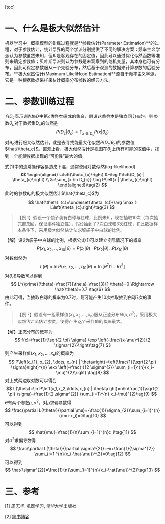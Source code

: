 [toc]

# 一、什么是极大似然估计

机器学习中，概率模型的训练过程就是**参数估计(Parameter Estimation)**的过程，对于参数估计，统计学界的两个学派分别提供了不同的解决方案：频率主义学派认为参数虽然未知，但却是客观存在的固定值，因此可以通过优化似然函数等准则来确定参数值；贝叶斯学派则认为参数是未观察到的随机变量，其本身也可有分布，因此可假定参数服从一个先验分布，然后基于观测的数据来计算参数的后验分布。**极大似然估计(Maximum LikeliHood Estimation)**源自于频率主义学派，它是一种根据数据采样来估计概率分布参数的经典方法。

# 二、参数训练过程

令$D_c$表示训练集$D$中第$c$类样本组成的集合，假设这些样本是独立同分布的，则参数$θ_c$对于数据集$D_c$的似然是
$$
P\left(D_{c} | \theta_{c}\right)=\prod_{x \in D_{c}} P\left(x | \theta_{c}\right)\tag{1}
$$
对$\theta_c$进行极大似然估计，就是去寻找能最大化似然$P\left(D_{c} | \theta_{c}\right)$的参数值$\hat{\theta_c}$。直观上看，极大似然估计是视图在$\theta_c$上所有可能的取值中，找到一个能使数据出现的“可能性”最大的值。

式(1)中的连乘操作容易造成下溢，通常使用对数似然(log-likelihood)
$$
\begin{aligned} L\left(\theta_{c}\right) &=\log P\left(D_{c} | \theta_{c}\right) \\ &=\sum_{x \in D_{c}} \log P\left(x | \theta_{c}\right) \end{aligned}\tag{2}
$$
此时的参数$\theta_c$的极大似然估计$\hat{\theta_c}$为
$$
\hat{\theta}_{c}=\underset{\theta_{c}}{\arg \max } L\left(\theta_{c}\right)\tag{3}
$$

> 【例 1】假设一个袋子装有白球与红球，比例未知，现在抽取10次（每次抽完都放回，保证事件独立性），假设抽到了7次白球和3次红球，在此数据样本条件下，采用极大似然估计法求解袋子中白球的比例。

【解】设$\theta$为袋子中白球的比例，根据公式(1)可以建立实际情况下的概率
$$
P\left(x_1,x_2,\ldots,x_{10} | \theta\right)=P\left(x_1|\theta\right) \cdot P\left(x_2|\theta\right) \ldots P\left(x_{10}|\theta\right)\tag{4}
$$
对数似然为
$$
L(\theta)=\ln P\left(x_1,x_2,\ldots,x_{10} | \theta\right)=\ln \left[\theta^7(1-\theta)^3\right]\tag{5}
$$
对$\theta$求导数可以得到
$$
L^{\prime}(\theta)=\frac{7}{\theta}-\frac{3}{1-\theta}=0 \Rightarrow \hat{\theta}=0.7 \tag{6}
$$
由此可得，当抽取白球的概率为0.7时，最可能产生10次抽取抽到白球7次的事件。

> 【例 2】假设有一组采样值$(x_1,x_2,\ldots,x_n)$服从正态分布$N(\mu,\sigma^2)$，采用极大似然估计法估计参数，使得产生这个采样值的概率最大。

【解】正态分布的概率为
$$
f(x)=\frac{1}{\sqrt{2 \pi} \sigma} \exp \left(-\frac{(x-\mu)^{2}}{2 \sigma^{2}}\right)\tag{7}
$$
则产生采样值$(x_1,x_2,\ldots,x_n)$的概率为
$$
P\left(x_{1}, x_{2}, \ldots, x_{n} | \theta\right)=\left(\frac{1}{\sqrt{2 \pi} \sigma}\right)^{n} \exp \left(-\frac{1}{2 \sigma^{2}} \sum_{i=1}^{n}(x_i-\mu)^{2}\right) \tag{8}
$$
对上式两边取对数可以得到
$$
L(\theta)=\ln P\left(x_1,x_2,\ldots,x_{n} | \theta\right)=n\ln\frac{1}{\sqrt{2 \pi} \sigma}-\frac{1}{2 \sigma^{2}} \sum_{i=1}^{n}(x_i-\mu)^{2}\tag{9}
$$
$\theta$有两个参数$\mu,\sigma^2$，对$\mu$求偏导数得
$$
\frac{\partial L(\theta)}{\partial \mu}=-\frac{1}{\sigma_{2}}\sum_{i=1}^{n}(\mu-x_i)=0\tag{10}
$$
可以得到
$$
\hat{\mu}=\frac{1}{n}\sum_{i=1}^{n}x_i\tag{11}
$$
对$\sigma^2$求偏导数得
$$
\frac{\partial L(\theta)}{\partial \sigma^{2}}=-n+\frac{1}{\sigma^{2}} \sum_{i=1}^{n}(x_i-\hat{\mu})^{2}=0\tag{12}
$$
可以得到
$$
\hat{\sigma^{2}}=\frac{1}{n}\sum_{i=1}^{n}(x_i-\hat{\mu})^{2}\tag{13}
$$

# 三、参考

[1] 周志华. 机器学习,  清华大学出版社

[2] [简书博客](https://www.jianshu.com/p/f1d3906e4a3e)